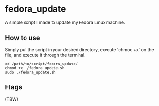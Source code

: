# fedora_update
A simple script I made to update my Fedora Linux machine.

## How to use
Simply put the script in your desired directory, execute 'chmod +x' on the file, and execute it through the terminal.

```
cd /path/to/script/fedora_update/
chmod +x ./fedora_update.sh
sudo ./fedora_update.sh
```

## Flags
(TBW)
